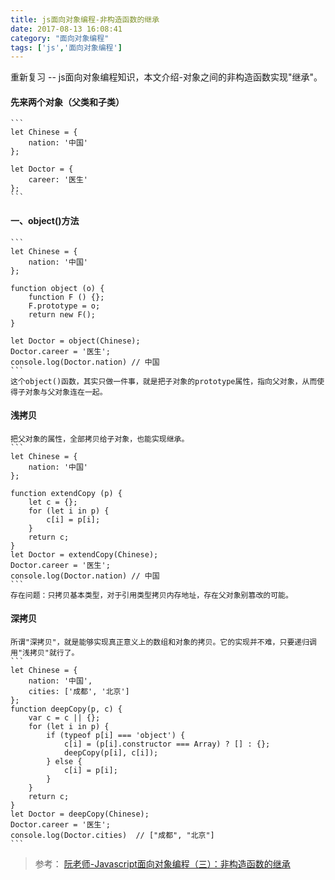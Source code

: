 ```yaml
---
title: js面向对象编程-非构造函数的继承
date: 2017-08-13 16:08:41
category: "面向对象编程"
tags: ['js','面向对象编程']
---
```

重新复习 -- js面向对象编程知识，本文介绍-对象之间的非构造函数实现"继承"。

####	先来两个对象（父类和子类）
	```
	let Chinese = {
		nation: '中国'
	};

	let Doctor = {
		career: '医生'
	};	
	```

####	一、object()方法
	```
	let Chinese = {
		nation: '中国'
	};
	
	function object (o) {
		function F () {};
		F.prototype = o;
		return new F();
	}
	
	let Doctor = object(Chinese);
	Doctor.career = '医生';
	console.log(Doctor.nation) // 中国
	```
	这个object()函数，其实只做一件事，就是把子对象的prototype属性，指向父对象，从而使得子对象与父对象连在一起。

####	浅拷贝
	把父对象的属性，全部拷贝给子对象，也能实现继承。
	```
	let Chinese = {
		nation: '中国'
	};

	function extendCopy (p) {
		let c = {};
		for (let i in p) {
			c[i] = p[i];
		}
		return c;
	}
	let Doctor = extendCopy(Chinese);
	Doctor.career = '医生';
	console.log(Doctor.nation) // 中国
	```
	存在问题：只拷贝基本类型，对于引用类型拷贝内存地址，存在父对象别篡改的可能。

####	深拷贝
	所谓"深拷贝"，就是能够实现真正意义上的数组和对象的拷贝。它的实现并不难，只要递归调用"浅拷贝"就行了。
	```
	let Chinese = {
		nation: '中国',
		cities: ['成都', '北京']
	};
	function deepCopy(p, c) {
		var c = c || {};
		for (let i in p) {
			if (typeof p[i] === 'object') {
				c[i] = (p[i].constructor === Array) ? [] : {};
				deepCopy(p[i], c[i]);
			} else {
				c[i] = p[i];
			}
		}
		return c;
	} 
	let Doctor = deepCopy(Chinese);
	Doctor.career = '医生';
	console.log(Doctor.cities)  // ["成都", "北京"]	
	```

>	参考：
	[阮老师-Javascript面向对象编程（三）：非构造函数的继承](http://www.ruanyifeng.com/blog/2010/05/object-oriented_javascript_inheritance_continued.html)



































